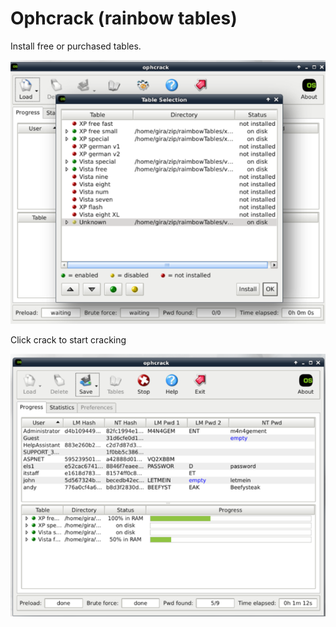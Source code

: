 # Ophcrack \(rainbow tables\)

Install free or purchased tables.

![](../../.gitbook/assets/image%20%2858%29.png)

Click crack to start cracking

![](../../.gitbook/assets/image%20%2860%29.png)

